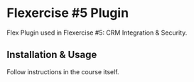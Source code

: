 # Flexercise #5 Plugin

Flex Plugin used in Flexercise #5: CRM Integration & Security.

## Installation & Usage

Follow instructions in the course itself.
